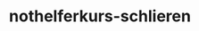 ---
_schema: default
title: nothelferkurs-schlieren
seo:
  description: "Der 1. Schritt auf deinem Weg zum Führerschein wartet auf dich: Melde dich jetzt online zum Nothelferkurs in Schlieren an"
  title: Nothelferkurs Schlieren | Kursdaten & Anmeldung
  keywords:
    - nothelferkurs schlieren
    - fahrschule loyal
    - fahrschule schlieren
    - nothelfer schlieren
    - führerschein schlieren
  openGraph:
    title: Nothelferkurs Schlieren | Kursdaten & Anmeldung
    description: "Der 1. Schritt auf deinem Weg zum Führerschein wartet auf dich: Melde dich jetzt online zum Nothelferkurs in Schlieren an"
    url: https://www.fahrschuleloyal.ch/nothelferkurs-schlieren
    type: website
    images:
      url: https://www.fahrschuleloyal.ch/loyal.logo.cdr.svg
  canonical: https://www.fahrschuleloyal.ch/nothelferkurs-schlieren
  metadatabase: https://www.fahrschuleloyal.ch/nothelferkurs-schlieren
seo_blocks:
  category: "Nothelferkurs Schlieren"
  data:
    image:
      image_path: "/close-up-view-driving-instructor-holding-checklist-while-background-female-student-steering-driving-car_shrink.webp"
      alt_text: "Nothelferkurs in Schlieren"
    upperparagraph: "Willkommen beim Nothelferkurs in Schlieren, organisiert von der Fahrschule Loyal! Unsere Kurse sind praxisorientiert und machen dich fit für den Strassenverkehr. In entspannter Atmosphäre lernst du, wie du in Notfällen schnell und sicher reagierst. Unsere erfahrenen Ausbilder:innen in Schlieren unterstützen dich kompetent und geduldig. Starte jetzt und absolviere den ersten wichtigen Schritt auf dem Weg zu deinem Führerausweis."
    lowerparagraph: ""
  sections:
    - title: "Warum der Nothelferkurs in Schlieren ideal für dich ist"
      text: "Unser Kurs in Schlieren bietet dir eine fundierte Ausbildung in Erster Hilfe, die speziell auf die Anforderungen im Strassenverkehr zugeschnitten ist. Mit praktischen Übungen und klaren Erklärungen vermitteln wir dir das nötige Wissen für den Ernstfall. Unsere Ausbilder:innen stehen dir bei Fragen jederzeit zur Verfügung und sorgen für eine angenehme Lernatmosphäre. Zentral gelegen, ist unser Kursraum leicht erreichbar und optimal in deinen Alltag integrierbar. Melde dich an und beginne deine Fahrausbildung mit einem soliden Fundament."
    - title: "Was dich im Nothelferkurs in Schlieren erwartet"
      text: "Im Kurs lernst du, wie du Verletzte sicher versorgst und in kritischen Situationen richtig handelst. Alle wichtigen Themen, von der Stabilen Seitenlage bis zur Wiederbelebung, werden anschaulich vermittelt. Mit realitätsnahen Übungen kannst du das Gelernte direkt anwenden und vertiefen. Unsere erfahrenen Ausbilder:innen begleiten dich Schritt für Schritt und nehmen sich Zeit für deine Fragen. Du wirst den Kurs mit einem sicheren Gefühl und fundiertem Wissen verlassen."
    - title: "Jetzt für den Nothelferkurs in Schlieren anmelden!"
      text: "Die Anmeldung ist einfach und schnell über unser Online-Formular oder telefonisch möglich. Unsere flexiblen Kurszeiten machen es dir leicht, den Kurs in deinen Zeitplan zu integrieren. Gemeinsam mit uns startest du stressfrei in die nächste Phase deiner Fahrausbildung. Sichere dir noch heute deinen Platz im Kurs und werde Teil unserer zufriedenen Teilnehmer:innen. Wir freuen uns darauf, dich im Nothelferkurs in Schlieren willkommen zu heissen!"
contact_block:
  questionText: "Hast du Fragen oder benötigst du weitere Informationen?"
  welcomeText: "Wir freuen uns auf deine Kontaktaufnahme."
  phone: "+41 78 800 90 91"
  mail: "info@fahrschuleloyal.ch"
---